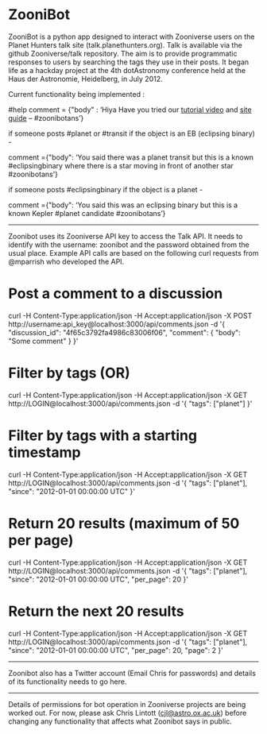 ZooniBot
========

ZooniBot is a python app designed to interact with Zooniverse users on the Planet Hunters talk site (talk.planethunters.org). 
Talk is available via the github Zooniverse/talk repository. 
The aim is to provide programmatic responses to users by searching the tags they use in their posts. 
It began life as a hackday project at the 4th dotAstronomy conference held at the Haus der Astronomie, Heidelberg, in July 2012.

Current functionality being implemented : 

#help
comment = {"body" : ‘Hiya Have you tried our [tutorial video](http://www.planethunters.org/site_guide#video "") and [site guide](http://www.planethunters.org/site_guide "") – #zoonibotans’}

if someone posts #planet or #transit if the object is an EB (eclipsing binary) -

comment ={"body": ‘You said there was a planet transit but this is a known #eclipsingbinary where there is a star moving in front of another star #zoonibotans’}

if someone posts #eclipsingbinary if the object is a planet -

comment ={"body": ‘You said this was an eclipsing binary but this is a known Kepler #planet candidate #zoonibotans’}

--------------

Zoonibot uses its Zooniverse API key to access the Talk API. It needs to identify with the username: zoonibot and the password obtained from the usual place.
Example API calls are based on the following curl requests from @mparrish who developed the API. 

# Post a comment to a discussion
curl -H Content-Type:application/json -H Accept:application/json -X POST http://username:api_key@localhost:3000/api/comments.json -d '{
 "discussion_id": "4f65c3792fa4986c83006f06",
 "comment": {
   "body": "Some comment"
 }
}'

# Filter by tags (OR)
curl -H Content-Type:application/json -H Accept:application/json -X GET http://LOGIN@localhost:3000/api/comments.json -d '{
 "tags": ["planet"]
}'

# Filter by tags with a starting timestamp
curl -H Content-Type:application/json -H Accept:application/json -X GET http://LOGIN@localhost:3000/api/comments.json -d '{
 "tags": ["planet"],
 "since": "2012-01-01 00:00:00 UTC"
}'

# Return 20 results (maximum of 50 per page)
curl -H Content-Type:application/json -H Accept:application/json -X GET http://LOGIN@localhost:3000/api/comments.json -d '{
 "tags": ["planet"],
 "since": "2012-01-01 00:00:00 UTC",
 "per_page": 20
}'

# Return the next 20 results
curl -H Content-Type:application/json -H Accept:application/json -X GET http://LOGIN@localhost:3000/api/comments.json -d '{
 "tags": ["planet"],
 "since": "2012-01-01 00:00:00 UTC",
 "per_page": 20,
 "page": 2
}'

---------

Zoonibot also has a Twitter account (Email Chris for passwords) and details of its functionality needs to go here. 

__________

Details of permissions for bot operation in Zooniverse projects are being worked out. For now, please ask Chris Lintott (cjl@astro.ox.ac.uk) before changing any functionality that affects what Zoonibot says in public. 
